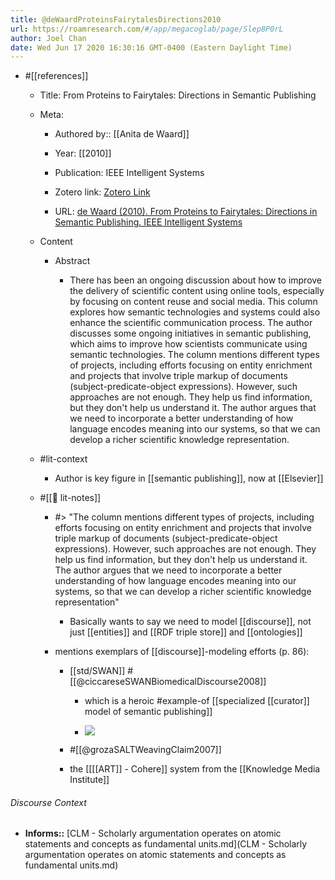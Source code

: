 ```yaml
---
title: @deWaardProteinsFairytalesDirections2010
url: https://roamresearch.com/#/app/megacoglab/page/Slep8P0rL
author: Joel Chan
date: Wed Jun 17 2020 16:30:16 GMT-0400 (Eastern Daylight Time)
---
```


- #[[references]]

    - Title: From Proteins to Fairytales: Directions in Semantic Publishing

    - Meta:

        - Authored by:: [[Anita de Waard]]

        - Year: [[2010]]

        - Publication: IEEE Intelligent Systems

        - Zotero link: [Zotero Link](zotero://select/items/6_Z9QWKR6E)

        - URL: [de Waard (2010). From Proteins to Fairytales: Directions in Semantic Publishing. IEEE Intelligent Systems](https://ieeexplore.ieee.org/document/5456415)

    - Content

        - Abstract

            - There has been an ongoing discussion about how to improve the delivery of scientific content using online tools, especially by focusing on content reuse and social media. This column explores how semantic technologies and systems could also enhance the scientific communication process. The author discusses some ongoing initiatives in semantic publishing, which aims to improve how scientists communicate using semantic technologies. The column mentions different types of projects, including efforts focusing on entity enrichment and projects that involve triple markup of documents (subject-predicate-object expressions). However, such approaches are not enough. They help us find information, but they don't help us understand it. The author argues that we need to incorporate a better understanding of how language encodes meaning into our systems, so that we can develop a richer scientific knowledge representation.

    - #lit-context

        - Author is key figure in [[semantic publishing]], now at [[Elsevier]]

    - #[[📝 lit-notes]]

        - #> "The column mentions different types of projects, including efforts focusing on entity enrichment and projects that involve triple markup of documents (subject-predicate-object expressions). However, such approaches are not enough. They help us find information, but they don't help us understand it. The author argues that we need to incorporate a better understanding of how language encodes meaning into our systems, so that we can develop a richer scientific knowledge representation"

            - Basically wants to say we need to model [[discourse]], not just [[entities]] and [[RDF triple store]] and [[ontologies]]

        - mentions exemplars of [[discourse]]-modeling efforts (p. 86):

            - [[std/SWAN]] #[[@ciccareseSWANBiomedicalDiscourse2008]]

                - which is a heroic #example-of [[specialized [[curator]] model of semantic publishing]]

                - ![](https://firebasestorage.googleapis.com/v0/b/firescript-577a2.appspot.com/o/imgs%2Fapp%2Fmegacoglab%2FyeTGkZb5eB.png?alt=media&token=7da3494b-0159-4ec4-b93a-52f00f61fcb7)

            - #[[@grozaSALTWeavingClaim2007]]

            - the [[[[ART]] - Cohere]] system from the [[Knowledge Media Institute]]

###### Discourse Context

- **Informs::** [CLM - Scholarly argumentation operates on atomic statements and concepts as fundamental units.md](CLM - Scholarly argumentation operates on atomic statements and concepts as fundamental units.md)

